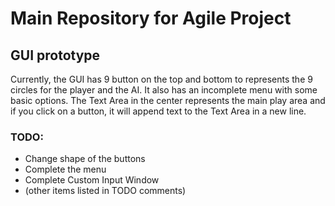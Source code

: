 # Main Repository for Agile Project

## GUI prototype
Currently, the GUI has 9 button on the top and bottom to represents the 9 circles for the player and the AI. It also has an incomplete menu with some basic options. The Text Area in the center represents the main play area and if you click on a button, it will append text to the Text Area in a new line.

### TODO:
- Change shape of the buttons
- Complete the menu
- Complete Custom Input Window
- (other items listed in TODO comments)
